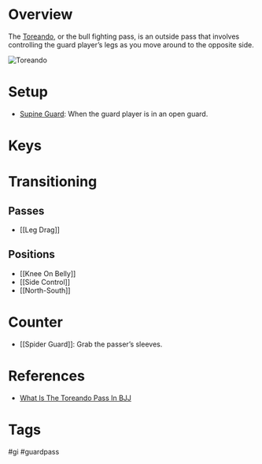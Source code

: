 # Overview
The <u>Toreando</u>, or the bull fighting pass, is an outside pass that involves controlling the guard player’s legs as you move around to the opposite side.

![Toreando](https://evolve-mma.com/wp-content/uploads/2022/02/toreando-pass.jpg)
# Setup
- [Supine Guard](obsidian://open?vault=Obsidian-BJJ-Notes&file=Guards%2FSupine%20Guard): When the guard player is in an open guard.
# Keys
# Transitioning
## Passes
- [[Leg Drag]]
## Positions
- [[Knee On Belly]]
- [[Side Control]]
- [[North-South]]
# Counter
- [[Spider Guard]]: Grab the passer’s sleeves.
# References
- [What Is The Toreando Pass In BJJ](https://evolve-mma.com/blog/what-is-the-toreando-pass-in-bjj/)
# Tags
#gi #guardpass 